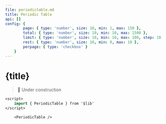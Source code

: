 ```yaml
---
file: periodictable.md
title: Periodic Table
api: []
config: {
        page: { type: 'number', size: 10, min: 1, max: 150 },
        total: { type: 'number', size: 10, min: 10, max: 1500 },
        limit: { type: 'number', size: 10, min: 10, max: 100, step: 10 },
        rest: { type: 'number', size: 10, min: 0, max: 10 },
		perpage: { type: 'checkbox' }
    }
---
```


<script>
    import { PeriodicTable } from '$lib'
    
	let state = {
        }
</script>

# {title}

> 🚧 Under construction

<p>
    <PeriodicTable />
</p>

```sv
<script>
    import { PeriodicTable } from '$lib'
</script>

    <PeriodicTable />
```
